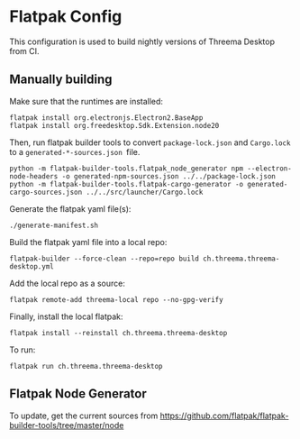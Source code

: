 # Flatpak Config

This configuration is used to build nightly versions of Threema Desktop from CI.

## Manually building

Make sure that the runtimes are installed:

    flatpak install org.electronjs.Electron2.BaseApp
    flatpak install org.freedesktop.Sdk.Extension.node20

Then, run flatpak builder tools to convert `package-lock.json` and `Cargo.lock` to a
`generated-*-sources.json `file.

    python -m flatpak-builder-tools.flatpak_node_generator npm --electron-node-headers -o generated-npm-sources.json ../../package-lock.json
    python -m flatpak-builder-tools.flatpak-cargo-generator -o generated-cargo-sources.json ../../src/launcher/Cargo.lock

Generate the flatpak yaml file(s):

    ./generate-manifest.sh

Build the flatpak yaml file into a local repo:

    flatpak-builder --force-clean --repo=repo build ch.threema.threema-desktop.yml

Add the local repo as a source:

    flatpak remote-add threema-local repo --no-gpg-verify

Finally, install the local flatpak:

    flatpak install --reinstall ch.threema.threema-desktop

To run:

    flatpak run ch.threema.threema-desktop

## Flatpak Node Generator

To update, get the current sources from
https://github.com/flatpak/flatpak-builder-tools/tree/master/node

